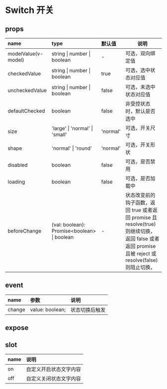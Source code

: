 # Switch 开关

## props

| name                | type                                          | 默认值   | 说明                                                                                                                                               |
| :------------------ | :-------------------------------------------- | :------- | -------------------------------------------------------------------------------------------------------------------------------------------------- |
| modelValue(v-model) | string \| number \| boolean                   | -        | 可选，双向绑定值                                                                                                                                   |
| checkedValue        | string \| number \| boolean                   | true     | 可选，选中状态对应值                                                                                                                               |
| uncheckedValue      | string \| number \| boolean                   | false    | 可选，未选中状态对应值                                                                                                                             |
| defaultChecked      | boolean                                       | false    | 非受控状态时，默认是否选中                                                                                                                         |
| size                | 'large' \| 'normal' \| 'small'                | 'normal' | 可选，开关尺寸                                                                                                                                     |
| shape               | 'normal' \| 'round'                           | 'normal' | 可选，开关形状                                                                                                                                     |
| disabled            | boolean                                       | false    | 可选，是否禁用                                                                                                                                     |
| loading             | boolean                                       | false    | 可选，是否加载中                                                                                                                                   |
| beforeChange        | (val: boolean): Promise\<boolean\> \| boolean | -        | 状态改变前的钩子函数，返回 true 或者返回 promise 且 resolve(true)则继续切换，返回 false 或者返回 promise 且被 reject 或 resolve(false)则阻止切换， |

## event

| name   | 参数            | 说明           |
| :----- | :-------------- | :------------- |
| change | value: boolean; | 状态切换后触发 |

## expose

## slot

| name | 说明                   |
| :--- | :--------------------- |
| on   | 自定义开启状态文字内容 |
| off  | 自定义关闭状态文字内容 |
